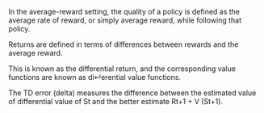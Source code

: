 
In the average-reward setting, the quality of a policy is defined as the average rate of reward, or simply average reward, while following that policy.

Returns are defined in terms of differences between rewards and the average reward.

This is known as the differential return, and the corresponding value functions are known as di↵erential value functions.

The TD error (delta) measures the difference between the estimated value of differential value of St and the better estimate Rt+1 + V (St+1).

